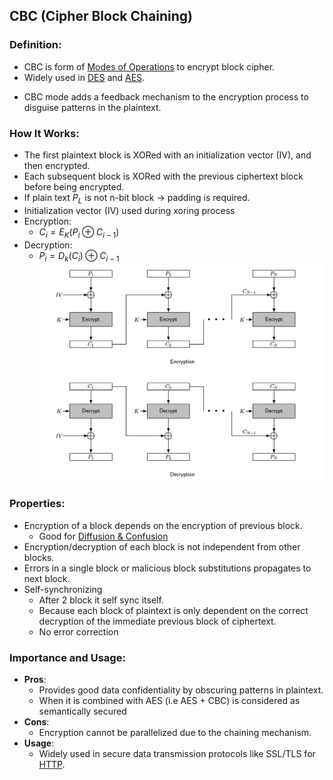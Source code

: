 ## CBC (Cipher Block Chaining)

### Definition:
- CBC is form of [Modes of Operations](Modes%20of%20Operations.md) to encrypt block cipher.
- Widely used in [DES](DES.md) and [AES](AES.md).
* CBC mode adds a feedback mechanism to the encryption process to disguise patterns in the plaintext.
### How It Works:
- The first plaintext block is XORed with an initialization vector (IV), and then encrypted. 
- Each subsequent block is XORed with the previous ciphertext block before being encrypted.
- If plain text $P_L$ is not n-bit block -> padding is required.
- Initialization vector (IV) used during xoring process
- Encryption:
	- $C_i = E_K(P_i \oplus C_{i-1})$
- Decryption:
	- $P_i = D_k(C_i) \oplus C_{i-1}$
![](Attachments/CBC.png)
### Properties:
- Encryption of a block depends on the encryption of previous block.
	- Good for [Diffusion & Confusion](Diffusion%20&%20Confusion.md)
- Encryption/decryption of each block is not independent from other blocks.
- Errors in a single block or malicious block substitutions propagates to next block.
- Self-synchronizing
	- After 2 block it self sync itself.
	- Because each block of plaintext is only dependent on the correct decryption of the immediate previous block of ciphertext.
  - No error correction
### Importance and Usage:
- **Pros**: 
	- Provides good data confidentiality by obscuring patterns in plaintext.
	- When it is combined with AES (i.e AES + CBC) is considered as semantically secured
- **Cons**: 
	- Encryption cannot be parallelized due to the chaining mechanism.
- **Usage**: 
	- Widely used in secure data transmission protocols like SSL/TLS for [HTTP](HTTP.md).